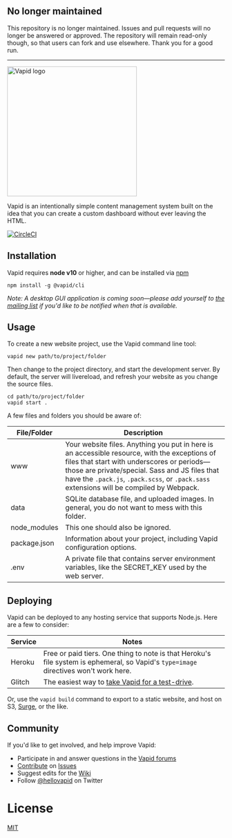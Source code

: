 ## No longer maintained

This repository is no longer maintained. Issues and pull requests will no longer be answered or approved. The repository will remain read-only though, so that users can fork and use elsewhere. Thank you for a good run.

---

<img src="http://cdn.vapid.com/logo.svg" width="300px" height="auto" alt="Vapid logo">

Vapid is an intentionally simple content management system built on the idea that you can create a custom dashboard without ever leaving the HTML.

[![CircleCI](https://circleci.com/gh/vapid/vapid.svg?style=svg)](https://circleci.com/gh/vapid/vapid)

## Installation

Vapid requires **node v10** or higher, and can be installed via [npm](https://www.npmjs.com/)

```
npm install -g @vapid/cli
```

_Note: A desktop GUI application is coming soon—please add yourself to [the mailing list](https://www.vapid.com) if you'd like to be notified when that is available._

## Usage

To create a new website project, use the Vapid command line tool:

```
vapid new path/to/project/folder
```

Then change to the project directory, and start the development server. By default, the server will livereload, and refresh your website as you change the source files.

```
cd path/to/project/folder
vapid start .
```

A few files and folders you should be aware of:

File/Folder | Description
--- | ---
www | Your website files. Anything you put in here is an accessible resource, with the exceptions of files that start with underscores or periods—those are private/special. Sass and JS files that have the `.pack.js`, `.pack.scss`, or `.pack.sass` extensions will be compiled by Webpack.
data | SQLite database file, and uploaded images. In general, you do not want to mess with this folder.
node_modules | This one should also be ignored.
package.json | Information about your project, including Vapid configuration options.
.env | A private file that contains server environment variables, like the SECRET_KEY used by the web server.

## Deploying

Vapid can be deployed to any hosting service that supports Node.js. Here are a few to consider:

Service | Notes
--- | ---
Heroku | Free or paid tiers. One thing to note is that Heroku's file system is ephemeral, so Vapid's `type=image` directives won't work here.
Glitch | The easiest way to [take Vapid for a test-drive](https://glitch.com/edit/#!/remix/vapid?SECRET_KEY=change-me).

Or, use the `vapid build` command to export to a static website, and host on S3, [Surge](https://surge.sh/), or the like.

## Community

If you'd like to get involved, and help improve Vapid:

* Participate in and answer questions in the [Vapid forums](https://forums.vapid.com/)
* [Contribute](https://github.com/vapid/vapid/blob/master/CONTRIBUTING.md) on [Issues](https://github.com/vapid/vapid/issues)
* Suggest edits for the [Wiki](https://github.com/vapid/vapid/wiki)
* Follow [@hellovapid](https://twitter.com/hellovapid) on Twitter

# License

[MIT](/LICENSE.md)
